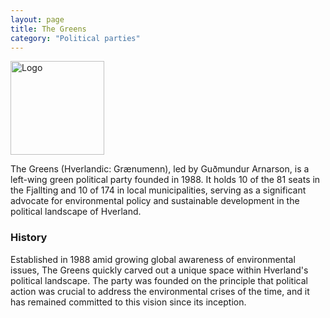 ```yaml
---
layout: page
title: The Greens
category: "Political parties"
---
```


<div style="text-align: left;">
  <img src="{{ site.baseurl }}/assets/img/greens.svg" alt="Logo" style="height: 150px;">
</div>

The Greens (Hverlandic: Grænumenn), led by Guðmundur Arnarson, is a left-wing green political party founded in 1988. It holds 10 of the 81 seats in the Fjallting and 10 of 174 in local municipalities, serving as a significant advocate for environmental policy and sustainable development in the political landscape of Hverland. 

### History
Established in 1988 amid growing global awareness of environmental issues, The Greens quickly carved out a unique space within Hverland's political landscape. The party was founded on the principle that political action was crucial to address the environmental crises of the time, and it has remained committed to this vision since its inception. 